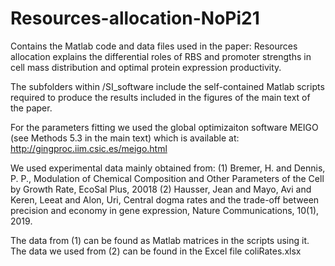 # Resources-allocation-NoPi21
Contains the Matlab code and data files used in the paper: Resources allocation explains the differential roles of RBS and promoter strengths in cell mass distribution and optimal protein expression productivity.

The subfolders within /SI_software include the self-contained Matlab scripts required to produce the results included in the figures of the main text of the paper.

For the parameters fitting we used the global optimizaiton software MEIGO (see Methods 5.3 in the main text) which is available at:
      http://gingproc.iim.csic.es/meigo.html
      
We used experimental data mainly obtained from:
      (1) Bremer, H. and Dennis, P. P., Modulation of Chemical Composition and Other Parameters of the Cell by Growth Rate, EcoSal Plus, 20018
      (2) Hausser, Jean and Mayo, Avi and Keren, Leeat and Alon, Uri, Central dogma rates and the trade-off between precision and economy in gene expression, Nature Communications, 10(1), 2019.
      
The data from (1) can be found as Matlab matrices in the scripts using it. The data we used from (2) can be found in the Excel file coliRates.xlsx
